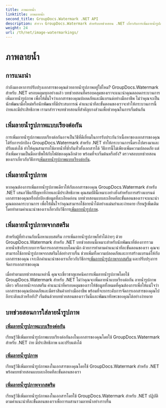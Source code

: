 ```yaml
---
title: ภาพลายน้ำ
linktitle: ภาพลายน้ำ
second_title: GroupDocs.Watermark .NET API
description: สำรวจ GroupDocs.Watermark สำหรับบทช่วยสอน .NET เกี่ยวกับการเพิ่มลายน้ำรูปภาพ เรียนรู้วิธีทีละขั้นตอนเพื่อเพิ่มความปลอดภัยและการสร้างแบรนด์ให้กับเอกสารของคุณ
weight: 24
url: /th/net/image-watermarkings/
---
```


# ภาพลายน้ำ

## การแนะนำ

กำลังมองหาการปรับปรุงเอกสารของคุณด้วยลายน้ำรูปภาพอยู่ใช่ไหม? GroupDocs.Watermark สำหรับ .NET ครอบคลุมทุกอย่างแล้ว บทช่วยสอนที่ครอบคลุมของเราจะแนะนำคุณตลอดกระบวนการเพิ่มลายน้ำรูปภาพ เพื่อให้มั่นใจว่าเอกสารของคุณปลอดภัยและมีแบรนด์อย่างมืออาชีพ ไม่ว่าคุณจะเป็นนักพัฒนามือใหม่หรือนักพัฒนาที่มีประสบการณ์ คำแนะนำทีละขั้นตอนของเราจะทำให้กระบวนการนี้ง่ายและมีประสิทธิภาพ เรามาสำรวจบทช่วยสอนที่สำคัญบางส่วนเพื่อช่วยคุณในการเริ่มต้นกัน

## เพิ่มลายน้ำรูปภาพแบบเรียงต่อกัน
การเพิ่มลายน้ำรูปภาพแบบเรียงต่อกันอาจเป็นวิธีที่ดีเยี่ยมในการรับประกันว่าเนื้อหาของเอกสารของคุณได้รับการปกป้อง GroupDocs.Watermark สำหรับ .NET ทำให้กระบวนการนี้ตรงไปตรงมาและปรับแต่งได้ ทำให้คุณสามารถใช้ลายน้ำที่ซ้ำกันทั่วทั้งเอกสารได้ วิธีการนี้ไม่เพียงเพิ่มความปลอดภัย แต่ยังเพิ่มความเป็นมืออาชีพให้กับไฟล์ของคุณอีกด้วย พร้อมที่จะเริ่มต้นหรือยัง? ตรวจสอบบทช่วยสอนของเราเกี่ยวกับวิธีการ[เพิ่มลายน้ำรูปภาพแบบเรียงต่อกัน](./add-tiled-image-watermark/).

## เพิ่มลายน้ำรูปภาพ
 หากคุณต้องการเพิ่มลายน้ำรูปภาพเดียวให้กับเอกสารของคุณ GroupDocs.Watermark สำหรับ .NET เสนอวิธีแก้ปัญหาที่ง่ายและมีประสิทธิภาพ คุณสมบัตินี้เหมาะอย่างยิ่งสำหรับการสร้างแบรนด์เอกสารของคุณหรือปกป้องข้อมูลที่ละเอียดอ่อน บทช่วยสอนแบบละเอียดทีละขั้นตอนของเราจะแนะนำคุณตลอดกระบวนการ เพื่อให้มั่นใจว่าคุณสามารถใช้ลายน้ำได้อย่างแม่นยำและง่ายดาย เรียนรู้เพิ่มเติมโดยทำตามคำแนะนำของเราเกี่ยวกับวิธีการ[เพิ่มลายน้ำรูปภาพ](./add-image-watermark/).

## เพิ่มลายน้ำรูปภาพจากสตรีม
สำหรับผู้ที่ทำงานกับเนื้อหาแบบสตรีม การเพิ่มลายน้ำรูปภาพก็ทำได้ง่ายๆ ด้วย GroupDocs.Watermark สำหรับ .NET บทช่วยสอนนี้เหมาะสำหรับนักพัฒนาที่ต้องการรวมลายน้ำเข้ากับระบบการจัดการเอกสารแบบไดนามิก ด้วยการทำตามคำแนะนำทีละขั้นตอนของเรา คุณจะสามารถใช้ลายน้ำรูปภาพจากสตรีมได้อย่างราบรื่น ช่วยเพิ่มทั้งความปลอดภัยและการสร้างแบรนด์ให้กับเอกสารของคุณ เจาะลึกคำแนะนำของเราเกี่ยวกับวิธีการ[เพิ่มลายน้ำรูปภาพจากสตรีม](./add-image-watermark-from-stream/) และปรับปรุงการจัดการเอกสารของคุณ

เมื่อทำตามบทช่วยสอนเหล่านี้ คุณจะเชี่ยวชาญเทคนิคการเพิ่มลายน้ำรูปภาพโดยใช้ GroupDocs.Watermark สำหรับ .NET ไม่ว่าคุณจะเพิ่มลายน้ำแบบเรียงต่อกัน ลายน้ำรูปภาพเดียว หรือลายน้ำจากสตรีม คำแนะนำที่ครอบคลุมของเราให้ข้อมูลทั้งหมดที่คุณต้องการเพื่อให้แน่ใจว่าเอกสารของคุณปลอดภัยและมีตราสินค้าอย่างมืออาชีพ พร้อมที่จะยกระดับการจัดการเอกสารของคุณไปอีกระดับแล้วหรือยัง? เริ่มต้นด้วยบทช่วยสอนของเราวันนี้และพัฒนาทักษะของคุณได้อย่างง่ายดาย

## บทช่วยสอนการใส่ลายน้ำรูปภาพ
### [เพิ่มลายน้ำรูปภาพแบบเรียงต่อกัน](./add-tiled-image-watermark/)
เรียนรู้วิธีเพิ่มลายน้ำรูปภาพแบบเรียงต่อกันลงในเอกสารของคุณโดยใช้ GroupDocs.Watermark สำหรับ .NET ง่าย มีประสิทธิภาพ และปรับแต่งได้
### [เพิ่มลายน้ำรูปภาพ](./add-image-watermark/)
เรียนรู้วิธีเพิ่มลายน้ำรูปภาพลงในเอกสารของคุณโดยใช้ GroupDocs.Watermark สำหรับ .NET พร้อมบทช่วยสอนแบบละเอียดทีละขั้นตอนของเรา
### [เพิ่มลายน้ำรูปภาพจากสตรีม](./add-image-watermark-from-stream/)
เรียนรู้วิธีเพิ่มลายน้ำรูปภาพลงในเอกสารโดยใช้ GroupDocs.Watermark สำหรับ .NET ปฏิบัติตามคำแนะนำทีละขั้นตอนของเราเพื่อการผสานรวมลายน้ำอย่างราบรื่น